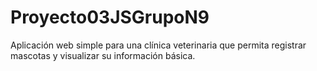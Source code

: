 # Proyecto03JSGrupoN9
Aplicación web simple para una clínica veterinaria que permita registrar mascotas y visualizar su información básica.
